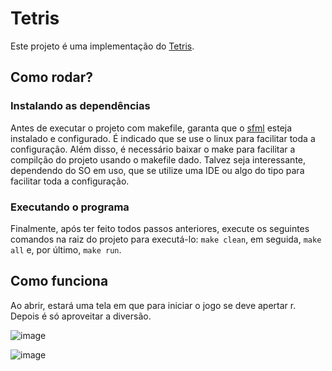 # Tetris

Este projeto é uma implementação do [Tetris](https://tetris.com/play-tetris).

## Como rodar?

### Instalando as dependências

Antes de executar o projeto com makefile, garanta que o [sfml](https://www.sfml-dev.org/) esteja instalado e configurado. É indicado que se use o linux para facilitar toda a configuração. Além disso, é necessário baixar o make para facilitar a compilção do projeto usando o makefile dado. Talvez seja interessante, dependendo do SO em uso, que se utilize uma IDE ou algo do tipo para facilitar toda a configuração.

### Executando o programa

Finalmente, após ter feito todos passos anteriores, execute os seguintes comandos na raiz do projeto para executá-lo: `make clean`, em seguida, `make all` e, por último, `make run`.

## Como funciona

Ao abrir, estará uma tela em que para iniciar o jogo se deve apertar r. Depois é só aproveitar a diversão.

![image](https://github.com/AHVG/Tetris/assets/97568599/35a38654-9c84-4a54-b6dd-e253b664ddc5)

![image](https://github.com/AHVG/Tetris/assets/97568599/299803a0-7ab1-44ea-aa6f-cd27696d6866)
